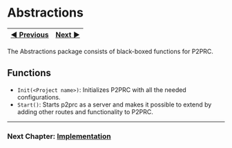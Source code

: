 # Abstractions 

| [◀ Previous](Installation.md) | [Next ▶](Implementation.md) |
|:-----------:|---------|

The Abstractions package consists of black-boxed functions for P2PRC.

## Functions
- ```Init(<Project name>)```:  Initializes P2PRC with all the needed configurations. 
- ```Start()```: Starts p2prc as a server and makes it possible to extend by adding other routes and functionality to P2PRC.

---

### Next Chapter: [Implementation](Implementation.md)
